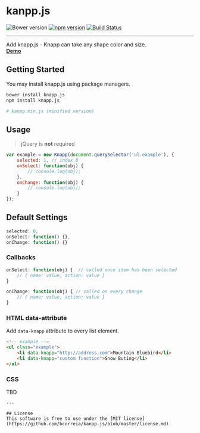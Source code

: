 # kanpp.js
![Bower version](https://img.shields.io/bower/v/kanpp.js.svg?style=flat)
[![npm version](https://img.shields.io/npm/v/knapp.js.svg?style=flat)](https://www.npmjs.com/package/kanpp.js)
[![Build Status](https://travis-ci.org/bcorreia/knapp.js.svg?branch=master)](https://travis-ci.org/bcorreia/kanpp.js)

---
Add knapp.js - Knapp can take any shape color and size.<br />
[**Demo**](http://bcorreia.com/projects/knapp.js/src/demo.html)

## Getting Started
You may install knapp.js using package managers.<br />
```bash
bower install knapp.js
npm install knapp.js

# kanpp.min.js (minified version)
```

## Usage
> jQuery is **not** required

```javascript
var example = new Knapp(document.querySelector('ul.example'), {
    selected: 1, // index 0
    onSelect: function(obj) {
        // console.log(obj);
    },
    onChange: function(obj) {
        // console.log(obj);
    }
});
```

## Default Settings
```javascript
selected: 0,
onSelect: function() {},
onChange: function() {}
```
### Callbacks
```javascript
onSelect: function(obj) {  // called once item has been selected
    // { name: value, action: value }
}

onChange: function(obj) { // called on every change
    // { name: value, action: value }
}
```

### HTML data-attribute
Add `data-knapp` attribute to every list element.
```html
<!-- example -->
<ul class="example">
    <li data-knapp="http://address.com">Mountain Bluebird</li>
    <li data-knapp="custom function">Snow Buting</li>
</ul>
```

### CSS
TBD
```
---

## License
This software is free to use under the [MIT license](https://github.com/bcorreia/kanpp.js/blob/master/license.md).
